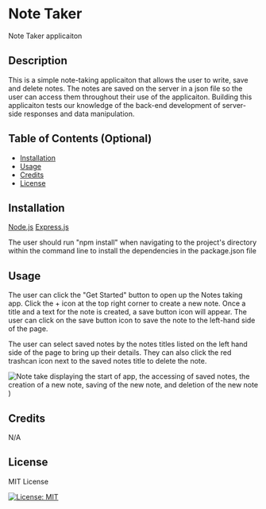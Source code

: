 # Note Taker
Note Taker applicaiton

## Description

This is a simple note-taking applicaiton that allows the user to write,  save and delete notes. The notes are saved on the server in a json file so the user can access them throughout their use of the applicaiton. Building this applicaiton tests our knowledge of the back-end development of server-side responses and data manipulation. 

## Table of Contents (Optional)

- [Installation](#installation)
- [Usage](#usage)
- [Credits](#credits)
- [License](#license)

## Installation

[Node.js](https://nodejs.org/)
[Express.js](https://expressjs.com/)

The user should run "npm install" when navigating to the project's directory within the command line to install the dependencies in the package.json file

## Usage

The user can click the "Get Started" button to open up the Notes taking app. Click the + icon at the top right corner to create a new note. Once a title and a text for the note is created, a save button icon will appear. The user can click on the save button icon to save the note to the left-hand side of the page. 

The user can select saved notes by the notes titles listed on the left hand side of the page to bring up their details. They can also click the red trashcan icon next to the saved notes title to delete the note.

![Note take displaying the start of app, the accessing of saved notes, the creation of a new note, saving of the new note, and deletion of the new note](./assets/Note%20Taker.gif))

## Credits

N/A

## License

MIT License

[![License: MIT](https://img.shields.io/badge/License-MIT-yellow.svg)](https://opensource.org/licenses/MIT)

